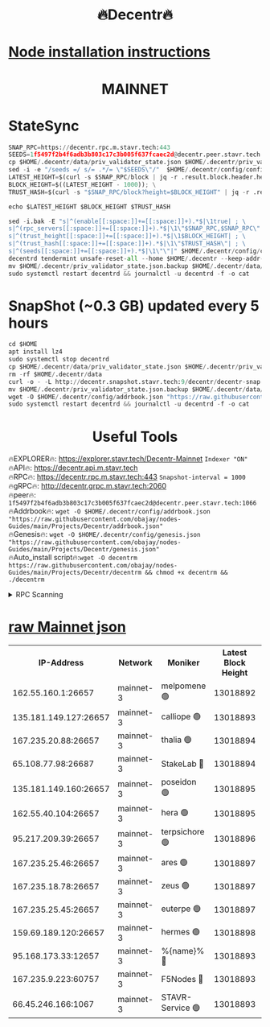<h1 align="center"> 🔥Decentr🔥</h1>

[Node installation instructions](https://github.com/obajay/nodes-Guides/tree/main/Projects/Decentr)
=
<h1 align="center"> MAINNET</h1>

# StateSync
```python
SNAP_RPC=https://decentr.rpc.m.stavr.tech:443
SEEDS=1f5497f2b4f6adb3b803c17c3b005f637fcaec2d@decentr.peer.stavr.tech:1066
cp $HOME/.decentr/data/priv_validator_state.json $HOME/.decentr/priv_validator_state.json.backup
sed -i -e "/seeds =/ s/= .*/= \"$SEEDS\"/"  $HOME/.decentr/config/config.toml
LATEST_HEIGHT=$(curl -s $SNAP_RPC/block | jq -r .result.block.header.height); \
BLOCK_HEIGHT=$((LATEST_HEIGHT - 1000)); \
TRUST_HASH=$(curl -s "$SNAP_RPC/block?height=$BLOCK_HEIGHT" | jq -r .result.block_id.hash)

echo $LATEST_HEIGHT $BLOCK_HEIGHT $TRUST_HASH

sed -i.bak -E "s|^(enable[[:space:]]+=[[:space:]]+).*$|\1true| ; \
s|^(rpc_servers[[:space:]]+=[[:space:]]+).*$|\1\"$SNAP_RPC,$SNAP_RPC\"| ; \
s|^(trust_height[[:space:]]+=[[:space:]]+).*$|\1$BLOCK_HEIGHT| ; \
s|^(trust_hash[[:space:]]+=[[:space:]]+).*$|\1\"$TRUST_HASH\"| ; \
s|^(seeds[[:space:]]+=[[:space:]]+).*$|\1\"\"|" $HOME/.decentr/config/config.toml
decentrd tendermint unsafe-reset-all --home $HOME/.decentr --keep-addr-book
mv $HOME/.decentr/priv_validator_state.json.backup $HOME/.decentr/data/priv_validator_state.json
sudo systemctl restart decentrd && journalctl -u decentrd -f -o cat
```
# SnapShot (~0.3 GB) updated every 5 hours
```python
cd $HOME
apt install lz4
sudo systemctl stop decentrd
cp $HOME/.decentr/data/priv_validator_state.json $HOME/.decentr/priv_validator_state.json.backup
rm -rf $HOME/.decentr/data
curl -o - -L http://decentr.snapshot.stavr.tech:9/decentr/decentr-snap.tar.lz4 | lz4 -c -d - | tar -x -C $HOME/.decentr --strip-components 2
mv $HOME/.decentr/priv_validator_state.json.backup $HOME/.decentr/data/priv_validator_state.json
wget -O $HOME/.decentr/config/addrbook.json "https://raw.githubusercontent.com/obajay/nodes-Guides/main/Projects/Decentr/addrbook.json"
sudo systemctl restart decentrd && journalctl -u decentrd -f -o cat
```

 <h1 align="center"> Useful Tools</h1>

🔥EXPLORER🔥:     https://explorer.stavr.tech/Decentr-Mainnet        `Indexer "ON"` \
🔥API🔥:          https://decentr.api.m.stavr.tech \
🔥RPC🔥:          https://decentr.rpc.m.stavr.tech:443              `Snapshot-interval = 1000` \
🔥gRPC🔥:         http://decentr.grpc.m.stavr.tech:2060 \
🔥peer🔥:         `1f5497f2b4f6adb3b803c17c3b005f637fcaec2d@decentr.peer.stavr.tech:1066` \
🔥Addrbook🔥:  `wget -O $HOME/.decentr/config/addrbook.json "https://raw.githubusercontent.com/obajay/nodes-Guides/main/Projects/Decentr/addrbook.json"` \
🔥Genesis🔥:  `wget -O $HOME/.decentr/config/genesis.json "https://raw.githubusercontent.com/obajay/nodes-Guides/main/Projects/Decentr/genesis.json"` \
🔥Auto_install script🔥:`wget -O decentrm https://raw.githubusercontent.com/obajay/nodes-Guides/main/Projects/Decentr/decentrm && chmod +x decentrm && ./decentrm`

<details>
<summary>RPC Scanning</summary>

<h2 align="center"> We scan nodes in real time every 4 hours. And we provide the final result of RPC endpoints.
We cannot influence the operation of these nodes in any way. </h2>


```python
If Voting Power is higher than 0 --> then the Node is a validator of the network and may be subject to attack and be a potential threat to the chain.
```
```python
We marked such validators with a red symbol
```

</details>

[raw Mainnet json](https://rpc-check.decentrm.stavr.tech/decentrm/rpc-decentrm-result.json)
=



<table><tr><th>IP-Address</th><th>Network</th><th>Moniker</th><th>Latest Block Height</th><th>Earliest Block Height</th><th>Catching Up</th><th>Tx Index</th><th>Voting Power</th><th>Scan Time</th></tr><tr><td>162.55.160.1:26657</td><td>mainnet-3</td><td>melpomene 🟢</td><td>13018892</td><td>1688950</td><td>False</td><td>on</td><td>0</td><td>2024-02-23T10:55:48.418273605UTC</td></tr><tr><td>135.181.149.127:26657</td><td>mainnet-3</td><td>calliope 🟢</td><td>13018893</td><td>1688950</td><td>False</td><td>on</td><td>0</td><td>2024-02-23T10:55:50.830422748UTC</td></tr><tr><td>167.235.20.88:26657</td><td>mainnet-3</td><td>thalia 🟢</td><td>13018894</td><td>1688950</td><td>False</td><td>on</td><td>0</td><td>2024-02-23T10:55:56.548281993UTC</td></tr><tr><td>65.108.77.98:26687</td><td>mainnet-3</td><td>StakeLab 🔴</td><td>13018894</td><td>1688950</td><td>False</td><td>on</td><td>5437078</td><td>2024-02-23T10:55:56.878793210UTC</td></tr><tr><td>135.181.149.160:26657</td><td>mainnet-3</td><td>poseidon 🟢</td><td>13018895</td><td>1688950</td><td>False</td><td>on</td><td>0</td><td>2024-02-23T10:56:01.659781904UTC</td></tr><tr><td>162.55.40.104:26657</td><td>mainnet-3</td><td>hera 🟢</td><td>13018895</td><td>1688950</td><td>False</td><td>on</td><td>0</td><td>2024-02-23T10:56:03.993800973UTC</td></tr><tr><td>95.217.209.39:26657</td><td>mainnet-3</td><td>terpsichore 🟢</td><td>13018896</td><td>1688950</td><td>False</td><td>on</td><td>0</td><td>2024-02-23T10:56:08.574364643UTC</td></tr><tr><td>167.235.25.46:26657</td><td>mainnet-3</td><td>ares 🟢</td><td>13018897</td><td>1688950</td><td>False</td><td>on</td><td>0</td><td>2024-02-23T10:56:12.951328387UTC</td></tr><tr><td>167.235.18.78:26657</td><td>mainnet-3</td><td>zeus 🟢</td><td>13018897</td><td>1688950</td><td>False</td><td>on</td><td>0</td><td>2024-02-23T10:56:15.327628123UTC</td></tr><tr><td>167.235.25.45:26657</td><td>mainnet-3</td><td>euterpe 🟢</td><td>13018897</td><td>1688950</td><td>False</td><td>on</td><td>0</td><td>2024-02-23T10:56:17.614374492UTC</td></tr><tr><td>159.69.189.120:26657</td><td>mainnet-3</td><td>hermes 🟢</td><td>13018898</td><td>1688950</td><td>False</td><td>on</td><td>0</td><td>2024-02-23T10:56:19.934540261UTC</td></tr><tr><td>95.168.173.33:12657</td><td>mainnet-3</td><td>%{name}% 🔴</td><td>13018893</td><td>8964001</td><td>False</td><td>on</td><td>4264363</td><td>2024-02-23T10:55:51.928256174UTC</td></tr><tr><td>167.235.9.223:60757</td><td>mainnet-3</td><td>F5Nodes 🔴</td><td>13018893</td><td>12380001</td><td>False</td><td>off</td><td>562</td><td>2024-02-23T10:55:52.190329174UTC</td></tr><tr><td>66.45.246.166:1067</td><td>mainnet-3</td><td>STAVR-Service 🟢</td><td>13018893</td><td>13017001</td><td>False</td><td>on</td><td>0</td><td>2024-02-23T10:55:51.409748049UTC</td></tr></table>
